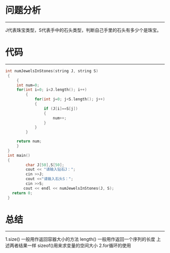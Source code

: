 # 问题分析
-------------
J代表珠宝类型，S代表手中的石头类型，判断自己手里的石头有多少个是珠宝。
# 代码
-------------------------
```C
int numJewelsInStones(string J, string S)
 {
     {
     int num=0;
     for(int i=0; i<J.length(); i++)
         {
             for(int j=0; j<S.length(); j++)
             {
                 if (J[i]==S[j])
                 {
                     num++;
                 }
             }
         }

     return num;
     }   
 }
 int main()
 {
         char J[50],S[50];
         cout << "请输入钻石J：";
         cin >>J;
         cout <<"请输入石头S：";
         cin >>S;
        cout << endl << numJewelsInStones(J, S);
   return 0;
 }
```
# 总结
-------------------------
1.size() 一般用作返回容器大小的方法
  length() 一般用作返回一个序列的长度
  上述两者结果一样
  sizeof()用来求变量的空间大小
2.for循环的使用
